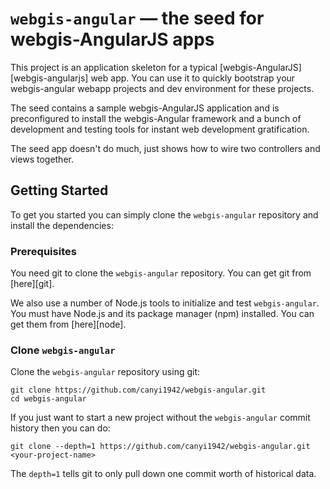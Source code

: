 # `webgis-angular` — the seed for webgis-AngularJS apps

This project is an application skeleton for a typical [webgis-AngularJS][webgis-angularjs] web app. You can use it
to quickly bootstrap your webgis-angular webapp projects and dev environment for these projects.

The seed contains a sample webgis-AngularJS application and is preconfigured to install the webgis-Angular
framework and a bunch of development and testing tools for instant web development gratification.

The seed app doesn't do much, just shows how to wire two controllers and views together.


## Getting Started

To get you started you can simply clone the `webgis-angular` repository and install the dependencies:

### Prerequisites

You need git to clone the `webgis-angular` repository. You can get git from [here][git].

We also use a number of Node.js tools to initialize and test `webgis-angular`. You must have Node.js
and its package manager (npm) installed. You can get them from [here][node].

### Clone `webgis-angular`

Clone the `webgis-angular` repository using git:

```
git clone https://github.com/canyi1942/webgis-angular.git
cd webgis-angular
```

If you just want to start a new project without the `webgis-angular` commit history then you can do:

```
git clone --depth=1 https://github.com/canyi1942/webgis-angular.git <your-project-name>
```

The `depth=1` tells git to only pull down one commit worth of historical data.


